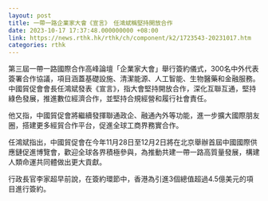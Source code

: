 ```yaml
---
layout: post
title: 一帶一路企業家大會《宣言》　任鴻斌稱堅持開放合作
date: 2023-10-17 17:37:48.000000000 +08:00
link: https://news.rthk.hk/rthk/ch/component/k2/1723543-20231017.htm
categories: rthk
---
```


第三屆一帶一路國際合作高峰論壇「企業家大會」舉行簽約儀式，300名中外代表簽署合作協議，項目涵蓋基礎設施、清潔能源、人工智能、生物醫藥和金融服務。中國貿促會會長任鴻斌發表《宣言》，指大會堅持開放合作，深化互聯互通，堅持綠色發展，推進數位經濟合作，並堅持合規經營和履行社會責任。

他又指，中國貿促會將繼續發揮聯通政企、融通內外等功能，進一步擴大國際朋友圈，搭建更多經貿合作平台，促進全球工商界務實合作。

任鴻斌指出，中國貿促會在今年11月28日至12月2日將在北京舉辦首屆中國國際供應鏈促進博覽會，歡迎全球各界積極參與，為推動共建一帶一路高質量發展，構建人類命運共同體做出更大貢獻。

行政長官李家超早前說，在簽約環節中，香港為引進3個總值超過4.5億美元的項目進行簽約。
